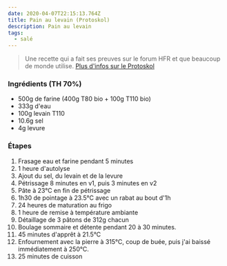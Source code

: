 ```yaml
---
date: 2020-04-07T22:15:13.764Z
title: Pain au levain (Protoskol)
description: Pain au levain
tags:
  - salé
---
```

> Une recette qui a fait ses preuves sur le forum HFR et que beaucoup de monde utilise. [Plus d'infos sur le Protoskol ](https://forum.hardware.fr/forum2.php?post=29439&cat=13&config=hfr.inc&cache=&page=1&sondage=0&owntopic=0&word=PROTOSKOL&spseudo=&firstnum=2822072&currentnum=0&filter=1#t43834795)


### Ingrédients (TH 70%)

* 500g de farine (400g T80 bio + 100g T110 bio)
* 333g d'eau
* 100g levain T110
* 10.6g sel
* 4g levure

### Étapes
1. Frasage eau et farine pendant 5 minutes
2. 1 heure d'autolyse
3. Ajout du sel, du levain et de la levure
4. Pétrissage 8 minutes en v1, puis 3 minutes en v2
5. Pâte à 23°C en fin de pétrissage
6. 1h30 de pointage à 23.5°C avec un rabat au bout d'1h
7. 24 heures de maturation au frigo
8. 1 heure de remise à température ambiante
9. Détaillage de 3 pâtons de 312g chacun
10. Boulage sommaire et détente pendant 20 à 30 minutes.
11. 45 minutes d'apprêt à 21.5°C
12. Enfournement avec la pierre à 315°C, coup de buée, puis j'ai baissé immédiatement à 250°C.
13. 25 minutes de cuisson
